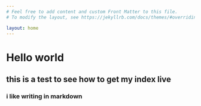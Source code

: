 ```yaml
---
# Feel free to add content and custom Front Matter to this file.
# To modify the layout, see https://jekyllrb.com/docs/themes/#overriding-theme-defaults

layout: home
---
```


# Hello world
## this is a test to see how to get my index live

### i like writing in markdown

